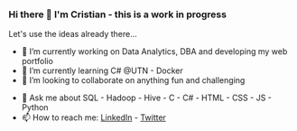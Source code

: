 ### Hi there 👋 I'm Cristian - this is a work in progress

<!--
**rosalescristian/rosalescristian** is a ✨ _special_ ✨ repository because its `README.md` (this file) appears on your GitHub profile.

Here are some ideas to get you started:
-->

Let's use the ideas already there...

- 🔭 I’m currently working on Data Analytics, DBA and developing my web portfolio
- 🌱 I’m currently learning C# @UTN - Docker
- 👯 I’m looking to collaborate on anything fun and challenging
<!---
- 🤔 I’m looking for help with 
-->
- 💬 Ask me about SQL - Hadoop - Hive - C - C# - HTML - CSS - JS - Python
- 📫 How to reach me: [LinkedIn](https://www.linkedin.com/in/cristianmrosales/) - [Twitter](https://twitter.com/Crispy_csb)
<!--
- 😄 Pronouns: ...
- ⚡ Fun fact: ...
-->
